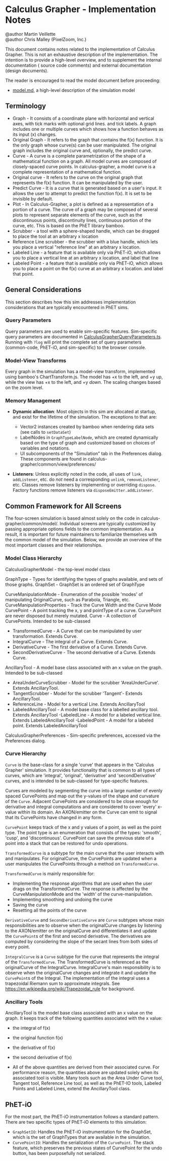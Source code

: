 # Calculus Grapher - Implementation Notes

@author Martin Veillette
<br>@author Chris Malley (PixelZoom, Inc.)

This document contains notes related to the implementation of Calculus Grapher. This is not an exhaustive description of
the implementation. The intention is to provide a high-level overview, and to supplement the internal documentation (
source code comments) and external documentation (design documents).

The reader is encouraged to read the model document before proceeding:

* [model.md](https://github.com/phetsims/calculus-grapher/blob/main/doc/model.md), a high-level description of the
  simulation model

## Terminology

* Graph - It consists of a coordinate plane with horizontal and vertical axes, with tick marks with optional grid lines.
  and tick labels. A graph includes one or multiple curves which shows how a function behaves as its input (x) changes.
* Original Graph - It refers to the graph that contains the f(x) function. It is the only graph whose curve(s) can be
  user manipulated. The original graph includes the original curve and, optionally, the predict curve.
* Curve - A curve is a complete parametrization of the shape of a mathematical function on a graph. All model curves are
  composed of closely-spaced curve points. In calculus-grapher, a model curve is a complete representation of a
  mathematical function.
* Original curve - It refers to the curve on the original graph that represents the f(x) function. It can be manipulated
  by the user.
* Predict Curve - It is a curve that is generated based on a user's input. It allows the user to attempt to predict the
  function f(x). It is set to be invisible by default.
* Plot - In Calculus-Grapher, a plot is defined as a representation of a portion of a curve. The curve of a graph may be
  composed of several plots to represent separate elements of the curve, such as the discontinuous points, discontinuity
  lines, continuous portion of the curve, etc. This is based on the PhET library bamboo.
* Scrubber - a tool with a sphere-shaped handle, which can be dragged to place the tool at an arbitrary x location
* Reference Line scrubber - the scrubber with a blue handle, which lets you place a vertical "reference line" at an
  arbitrary x location.
* Labeled Line - a feature that is available only via PhET-iO, which allows you to place a vertical line at an arbitrary
  x location, and label that line
* Labeled Point - a feature that is available only via PhET-iO, which allows you to place a point on the f(x) curve at
  an arbitrary x location. and label that point.

## General Considerations

This section describes how this sim addresses implementation considerations that are typically encountered in PhET sims.

### Query Parameters

Query parameters are used to enable sim-specific features. Sim-specific query parameters are documented
in [CalculusGrapherQueryParameters.ts](https://github.com/phetsims/calculus-grapher/blob/main/js/common/CalculusGrapherQueryParameters.ts).
Running with `?log` will print the complete set of query parameters (common-code, PhET-iO, and sim-specific)
to the browser console.

### Model-View Transforms

Every graph in the simulation has a model-view transform, implemented using bamboo's ChartTransform.js. The model has +x to the left, and +y up, while the view has +x to the left, and +y _down_. The scaling changes based on the zoom level.

### Memory Management

* **Dynamic allocation**: Most objects in this sim are allocated at startup, and exist for the lifetime of the
  simulation. The exceptions to that are:
  * Vector2 instances created by bamboo when rendering data sets (see calls to `setDataSet`)
  * LabelNodes in `GraphTypeLabelNode`, which are created dynamically based on the type of graph and customized based on
    choices of variables and notations.
  * UI subcomponents of the "Simulation" tab in the Preferences dialog. These components are found in
    calculus-grapher/common/view/preferences/

* **Listeners**: Unless explicitly noted in the code, all uses of `link`, `addListener`, etc. do _not_ need a corresponding
  `unlink`, `removeListener`, etc.  Classes remove listeners by implementing or overriding `dispose`.  Factory functions remove listeners via `disposeEmitter.addListener`.

## Common Framework for All Screens

The four-screen simulation is based almost solely on the code in calculus-grapher/common/model/. Individual screens are
typically customized by passing appropriate options fields to the common implementation. As a result, it is important
for future maintainers to familiarize themselves with the common model of the simulation. Below, we provide an overview
of the most important classes and their relationships.

### Model Class Hierarchy

CalculusGrapherModel - the top-level model class

GraphType - Types for identifying the types of graphs available, and sets of those graphs.
GraphSet - GraphSet is an ordered set of GraphType

CurveManipulationMode - Enumeration of the possible 'modes' of manipulating OriginalCurve, such as Parabola, Triangle, etc.
CurveManipulationProperties - Track the Curve Width and the Curve Mode
CurvePoint - A point tracking the x, y and pointType of a curve. CurvePoint are never disposed but merely mutated.
Curve - A collection of CurvePoints. Intended to be sub-classed
- TransformedCurve - A Curve that can be manipulated by user transformation. Extends Curve.
- IntegralCurve - The integral of a Curve. Extends Curve.
- DerivativeCurve - The first derivative of a Curve. Extends Curve.
- SecondDerivativeCurve - The second derivative of a Curve. Extends Curve.

AncillaryTool - A model base class associated with an x value on the graph. Intended to be sub-classed
- AreaUnderCurveScrubber - Model for the scrubber 'AreaUnderCurve'.  Extends AncillaryTool.
- TangentScrubber - Model for the scrubber 'Tangent'- Extends AncillaryTool.
- ReferenceLine - Model for a vertical Line. Extends AncillaryTool
- LabeledAncillaryTool - A model base class for a labelled ancillary tool. Extends AncillaryTool
   -LabeledLine - A model for a labeled vertical line. Extends LabeledAncillaryTool
   -LabeledPoint - A model for a labeled point.  Extends LabeledAncillaryTool

CalculusGrapherPreferences - Sim-specific preferences, accessed via the Preferences dialog.

### Curve Hierarchy

`Curve` is the base-class for a single 'curve' that appears in the 'Calculus Grapher' simulation. It provides
functionality that is common to all types of curves, which are 'integral', 'original', 'derivative' and 'secondDerivative' curves, and is intended to be sub-classed for type-specific features.

Curves are modeled by segmenting the curve into a large number of evenly spaced CurvePoints and map out
the y-values of the shape and curvature of the `Curve`. Adjacent CurvePoints are considered to be close
enough for derivative and integral computations and are considered to cover 'every' x-value within its domain.
An AXON/emitter on the Curve can emit to signal that its CurvePoints have changed in any form.

`CurvePoint` keeps track of the x and y values of a point, as well as the point type. The point type is an enumeration
that consists of the types: 'smooth', 'cusp', and 'discontinuous'. CurvePoint can save the previous state of a point
into a stack that can be restored for undo operations.

`TransformedCurve` is a subtype for the main curve that the user interacts with and manipulates.
For originalCurve, the CurvePoints are updated when a user manipulates the CurvePoints through a method
on `TransformedCurve`.

`TransformedCurve` is mainly responsible for:

- Implementing the response algorithms that are used when the user drags on the TransformedCurve. The response is
  affected by the CurveManipulationMode and the 'width' of the curve-manipulation.
- Implementing smoothing and undoing the curve
- Saving the curve
- Resetting all the points of the curve

`DerivativeCurve` and `SecondDerivativeCurve` are `Curve` subtypes whose main responsibilities are to observe when the
originalCurve changes by listening to the AXON/emitter on the originalCurve and
differentiates it and update the `CurvePoint`s of the first and second derivative. The derivatives are computed by
considering the slope of the secant lines from both sides of every point.

`IntegralCurve` is a `Curve` subtype for the curve that represents the integral of the `TransformedCurve`. The
TransformedCurve is referenced as the originalCurve of the IntegralCurve. IntegralCurve's main responsibility is to
observe when the originalCurve changes and integrate it and update the
`CurvePoint`s of the Integral. The implementation of the integral uses a trapezoidal Riemann sum to approximate
integrals. See https://en.wikipedia.org/wiki/Trapezoidal_rule for background.

### Ancillary Tools

AncillaryTool is the model base class associated with an x value on the graph. It keeps track of the following quantities associated with the x value:

- the integral of f(x)
- the original function f(x)
- the derivative of f(x)
- the second derivative of f(x)

- All of the above quantities are derived from their associated curve. For performance reason, the quantities above are
  updated solely when its associated tool is visible.
  Many tools such as the Area Under Curve tool, Tangent tool, Reference Line tool, as well as the PhET-IO tools, Labeled
  Points and Labeled Lines, extend the AncillaryTool class.

## PhET-iO

For the most part, the PhET-iO instrumentation follows a standard pattern. There are two specific types of PhET-iO
elements to this simulation:

- `GraphSetIO`: Handles the PhET-iO instrumentation for the GraphSet, which is the set of GraphTypes that are available
  in the simulation.
- `CurvePointIO`: Handles the serialization of the `CurvePoint`. The stack feature, which preserves the previous states
  of CurvePoint for the undo button, has been purposefully not serialized. 
